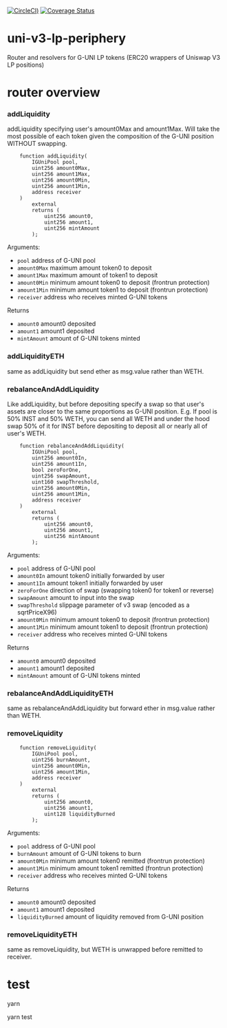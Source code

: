 [![CircleCI](https://circleci.com/gh/gelatodigital/uni-v3-lp-periphery/tree/master.svg?style=svg))](https://circleci.com/gh/gelatodigital/uni-v3-lp-periphery/tree/master)
[![Coverage Status](https://coveralls.io/repos/github/gelatodigital/uni-v3-lp-periphery/badge.svg?branch=master&t=IlcAEC)](https://coveralls.io/github/gelatodigital/uni-v3-lp-periphery?branch=master)

# uni-v3-lp-periphery

Router and resolvers for G-UNI LP tokens (ERC20 wrappers of Uniswap V3 LP positions)

# router overview

### addLiquidity

addLiquidity specifying user's amount0Max and amount1Max. Will take the most possible of each token given the composition of the G-UNI position WITHOUT swapping.

```
    function addLiquidity(
        IGUniPool pool,
        uint256 amount0Max,
        uint256 amount1Max,
        uint256 amount0Min,
        uint256 amount1Min,
        address receiver
    )
        external
        returns (
            uint256 amount0,
            uint256 amount1,
            uint256 mintAmount
        );
```

Arguments:

- `pool` address of G-UNI pool
- `amount0Max` maximum amount token0 to deposit
- `amount1Max` maximum amount of token1 to deposit
- `amount0Min` minimum amount token0 to deposit (frontrun protection)
- `amount1Min` minimum amount token1 to deposit (frontrun protection)
- `receiver` address who receives minted G-UNI tokens

Returns

- `amount0` amount0 deposited
- `amount1` amount1 deposited
- `mintAmount` amount of G-UNI tokens minted

### addLiquidityETH

same as addLiquidity but send ether as msg.value rather than WETH.

### rebalanceAndAddLiquidity

Like addLiquidity, but before depositing specify a swap so that user's assets are closer to the same proportions as G-UNI position. E.g. If pool is 50% INST and 50% WETH, you can send all WETH and under the hood swap 50% of it for INST before depositing to deposit all or nearly all of user's WETH.

```
    function rebalanceAndAddLiquidity(
        IGUniPool pool,
        uint256 amount0In,
        uint256 amount1In,
        bool zeroForOne,
        uint256 swapAmount,
        uint160 swapThreshold,
        uint256 amount0Min,
        uint256 amount1Min,
        address receiver
    )
        external
        returns (
            uint256 amount0,
            uint256 amount1,
            uint256 mintAmount
        );
```

Arguments:

- `pool` address of G-UNI pool
- `amount0In` amount token0 initially forwarded by user
- `amount1In` amount token1 initially forwarded by user
- `zeroForOne` direction of swap (swapping token0 for token1 or reverse)
- `swapAmount` amount to input into the swap
- `swapThreshold` slippage parameter of v3 swap (encoded as a sqrtPriceX96)
- `amount0Min` minimum amount token0 to deposit (frontrun protection)
- `amount1Min` minimum amount token1 to deposit (frontrun protection)
- `receiver` address who receives minted G-UNI tokens

Returns

- `amount0` amount0 deposited
- `amount1` amount1 deposited
- `mintAmount` amount of G-UNI tokens minted

### rebalanceAndAddLiquidityETH

same as rebalanceAndAddLiquidity but forward ether in msg.value rather than WETH.

### removeLiquidity

```
    function removeLiquidity(
        IGUniPool pool,
        uint256 burnAmount,
        uint256 amount0Min,
        uint256 amount1Min,
        address receiver
    )
        external
        returns (
            uint256 amount0,
            uint256 amount1,
            uint128 liquidityBurned
        );
```

Arguments:

- `pool` address of G-UNI pool
- `burnAmount` amount of G-UNI tokens to burn
- `amount0Min` minimum amount token0 remitted (frontrun protection)
- `amount1Min` minimum amount token1 remitted (frontrun protection)
- `receiver` address who receives minted G-UNI tokens

Returns

- `amount0` amount0 deposited
- `amount1` amount1 deposited
- `liquidityBurned` amount of liquidity removed from G-UNI position

### removeLiquidityETH

same as removeLiquidity, but WETH is unwrapped before remitted to receiver.

# test

yarn

yarn test
